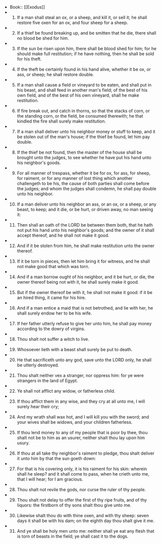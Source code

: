 - Book:: [[Exodus]]
- 1. If a man shall steal an ox, or a sheep, and kill it, or sell it; he shall restore five oxen for an ox, and four sheep for a sheep.
- 2. If a thief be found breaking up, and be smitten that he die, there shall no blood be shed for him.
- 3. If the sun be risen upon him, there shall be blood shed for him; for he should make full restitution; if he have nothing, then he shall be sold for his theft.
- 4. If the theft be certainly found in his hand alive, whether it be ox, or ass, or sheep; he shall restore double.
- 5. If a man shall cause a field or vineyard to be eaten, and shall put in his beast, and shall feed in another man's field; of the best of his own field, and of the best of his own vineyard, shall he make restitution.
- 6. If fire break out, and catch in thorns, so that the stacks of corn, or the standing corn, or the field, be consumed therewith; he that kindled the fire shall surely make restitution.
- 7. If a man shall deliver unto his neighbor money or stuff to keep, and it be stolen out of the man's house; if the thief be found, let him pay double.
- 8. If the thief be not found, then the master of the house shall be brought unto the judges, to see whether he have put his hand unto his neighbor's goods.
- 9. For all manner of trespass, whether it be for ox, for ass, for sheep, for raiment, or for any manner of lost thing which another challengeth to be his, the cause of both parties shall come before the judges; and whom the judges shall condemn, he shall pay double unto his neighbor.
- 10. If a man deliver unto his neighbor an ass, or an ox, or a sheep, or any beast, to keep; and it die, or be hurt, or driven away, no man seeing it:
- 11. Then shall an oath of the LORD be between them both, that he hath not put his hand unto his neighbor's goods; and the owner of it shall accept thereof, and he shall not make it good.
- 12. And if it be stolen from him, he shall make restitution unto the owner thereof.
- 13. If it be torn in pieces, then let him bring it for witness, and he shall not make good that which was torn.
- 14. And if a man borrow ought of his neighbor, and it be hurt, or die, the owner thereof being not with it, he shall surely make it good.
- 15. But if the owner thereof be with it, he shall not make it good: if it be an hired thing, it came for his hire.
- 16. And if a man entice a maid that is not betrothed, and lie with her, he shall surely endow her to be his wife.
- 17. If her father utterly refuse to give her unto him, he shall pay money according to the dowry of virgins.
- 18. Thou shalt not suffer a witch to live.
- 19. Whosoever lieth with a beast shall surely be put to death.
- 20. He that sacrificeth unto any god, save unto the LORD only, he shall be utterly destroyed.
- 21. Thou shalt neither vex a stranger, nor oppress him: for ye were strangers in the land of Egypt.
- 22. Ye shall not afflict any widow, or fatherless child.
- 23. If thou afflict them in any wise, and they cry at all unto me, I will surely hear their cry;
- 24. And my wrath shall wax hot, and I will kill you with the sword; and your wives shall be widows, and your children fatherless.
- 25. If thou lend money to any of my people that is poor by thee, thou shalt not be to him as an usurer, neither shalt thou lay upon him usury.
- 26. If thou at all take thy neighbor's raiment to pledge, thou shalt deliver it unto him by that the sun goeth down:
- 27. For that is his covering only, it is his raiment for his skin: wherein shall he sleep? and it shall come to pass, when he crieth unto me, that I will hear; for I am gracious.
- 28. Thou shalt not revile the gods, nor curse the ruler of thy people.
- 29. Thou shalt not delay to offer the first of thy ripe fruits, and of thy liquors: the firstborn of thy sons shalt thou give unto me.
- 30. Likewise shalt thou do with thine oxen, and with thy sheep: seven days it shall be with his dam; on the eighth day thou shalt give it me.
- 31. And ye shall be holy men unto me: neither shall ye eat any flesh that is torn of beasts in the field; ye shall cast it to the dogs.
